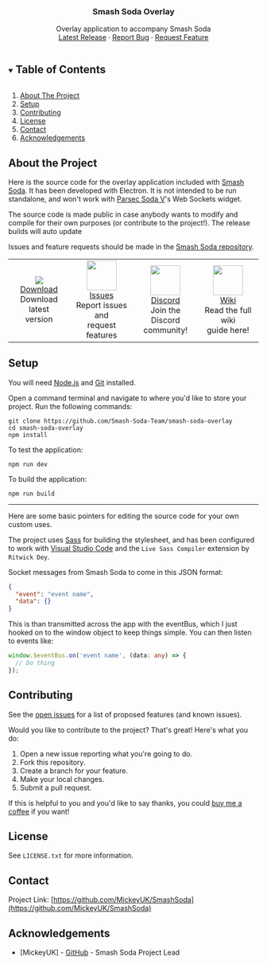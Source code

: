 <!-- PROJECT LOGO -->
<br />
<p align="center">
  <h3 align="center">Smash Soda Overlay</h3>

  <p align="center">
    Overlay application to accompany Smash Soda
    <br />
    <a href="https://github.com/MickeyUK/SmashSoda/releases">Latest Release</a>
    ·
    <a href="https://github.com/MickeyUK/SmashSoda/issues">Report Bug</a>
    ·
    <a href="https://github.com/MickeyUK/SmashSoda/issues">Request Feature</a>
  </p>
</p>

<!-- TABLE OF CONTENTS -->
<details open="open">
  <summary><h2 style="display: inline-block">Table of Contents</h2></summary>
  <ol>
    <li>
      <a href="#about-the-project">About The Project</a>
    </li>
    <li><a href="#setup">Setup</a></li>
    <li><a href="#contributing">Contributing</a></li>
    <li><a href="#license">License</a></li>
    <li><a href="#contact">Contact</a></li>
    <li><a href="#acknowledgements">Acknowledgements</a></li>
  </ol>
</details>


## About the Project

Here is the source code for the overlay application included with <a href="https://github.com/mickeyuk/SmashSoda">Smash Soda</a>. It has been developed with Electron. It is not intended to be run standalone, and won't work with <a href="https://github.com/v6ooo/ParsecSodaV">Parsec Soda V</a>'s Web Sockets widget.

The source code is made public in case anybody wants to modify and compile for their own purposes (or contribute to the project!). The release builds will auto update

Issues and feature requests should be made in the <a href="https://github.com/MickeyUK/SmashSoda/issues">Smash Soda repository</a>.

<table>
    <tr>
        <td align="center">
           <a href="https://github.com/MickeyUK/SmashSoda/releases">
               <img src="https://raw.githubusercontent.com/MickeyUK/SmashSoda/master/github/Icons/download.png">
               <div>Download</div>
           </a>
           <div>Download latest<br>version</div>
        </td>
        <td align="center">
           <a href="https://github.com/MickeyUK/SmashSoda/issues">
               <img width="60px" src="https://raw.githubusercontent.com/MickeyUK/SmashSoda/master/github/Icons/fix.png">
               <div>Issues</div>
           </a>
           <div>Report issues and<br>request features</div>
        </td>
        <td align="center">
           <a href="https://discord.gg/9ZHmwce">
               <img width="60px" src="https://raw.githubusercontent.com/MickeyUK/SmashSoda/master/github/Icons/discord.png">
               <div>Discord</div>
           </a>
           <div>Join the Discord<br>community!</div>
        </td>
        <td align="center">
           <a href="https://github.com/MickeyUK/SmashSoda/wiki">
               <img width="60px" src="https://raw.githubusercontent.com/MickeyUK/SmashSoda/master/github/Icons/help.png">
               <div>Wiki</div>
           </a>
           <div>Read the full wiki<br>guide here!</div>
        </td>
    </tr>
</table>

## Setup

You will need <a href="https://nodejs.org/en/">Node.js</a> and <a href="https://gitforwindows.org/">Git</a> installed.

Open a command terminal and navigate to where you'd like to store your project. Run the following commands:

```
git clone https://github.com/Smash-Soda-Team/smash-soda-overlay
cd smash-soda-overlay
npm install
```

To test the application:

```
npm run dev
```


To build the application:

```
npm run build
```

----

Here are some basic pointers for editing the source code for your own custom uses.

The project uses [Sass](https://sass-lang.com/) for building the stylesheet, and has been configured to work with [Visual Studio Code](https://code.visualstudio.com/) and the ```Live Sass Compiler``` extension by ```Ritwick Dey```.

Socket messages from Smash Soda to come in this JSON format:
```json
{
  "event": "event name",
  "data": {}
}
```
This is than transmitted across the app with the eventBus, which I just hooked on to the window object to keep things simple. You can then listen to events like:
```ts
window.$eventBus.on('event name', (data: any) => {
  // Do thing
});
```

## Contributing

See the [open issues](https://github.com/MickeyUK/SmashSoda/issues) for a list of proposed features (and known issues).

Would you like to contribute to the project? That's great! Here's what you do:


1. Open a new issue reporting what you're going to do.
2. Fork this repository.
3. Create a branch for your feature.
4. Make your local changes.
5. Submit a pull request.

If this is helpful to you and you'd like to say thanks, you could <a href="https://ko-fi.com/mickeyuk">buy me a coffee</a> if you want!

## License

See `LICENSE.txt` for more information.


## Contact


Project Link: [https://github.com/MickeyUK/SmashSoda](https://github.com/MickeyUK/SmashSoda)



<!-- ACKNOWLEDGEMENTS -->
## Acknowledgements

* [MickeyUK] - [GitHub](https://github.com/MickeyUK) - Smash Soda Project Lead